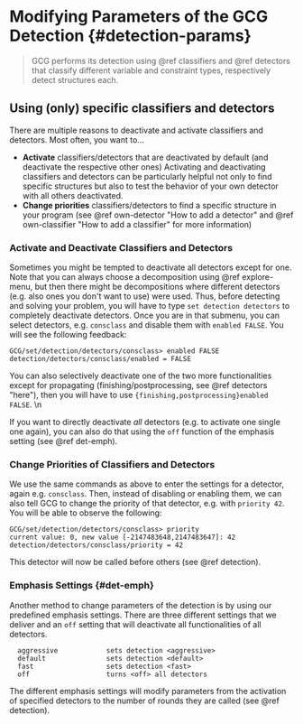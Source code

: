 # Modifying Parameters of the GCG Detection {#detection-params}
> GCG performs its detection using @ref classifiers and @ref detectors that
> classify different variable and constraint types, respectively detect structures each.

## Using (only) specific classifiers and detectors
There are multiple reasons to deactivate and activate classifiers and detectors.
Most often, you want to...
  * **Activate** classifiers/detectors that are deactivated by default (and deactivate the respective other ones)
  Activating and deactivating classifiers and detectors can be particularly helpful not only to find specific structures 
  but also to test the behavior of your own detector with all others deactivated.
  * **Change priorities** classifiers/detectors to find a specific structure in your program
  (see @ref own-detector "How to add a detector" and @ref own-classifier "How to add a classifier" for more information)

### Activate and Deactivate Classifiers and Detectors
Sometimes you might be tempted to deactivate all detectors except for one. Note that you can always choose a decomposition
using @ref explore-menu, but then there might be decompositions where different detectors (e.g. also ones you don't want to use) were used. Thus, before detecting and solving your problem, you will have to type `set detection detectors` to completely
deactivate detectors. Once you are in that submenu, you can select detectors, e.g. `consclass` and disable them with `enabled FALSE`.
You will see the following feedback:
```
GCG/set/detection/detectors/consclass> enabled FALSE
detection/detectors/consclass/enabled = FALSE
```
You can also selectively deactivate one of the two more functionalities except for propagating 
(finishing/postprocessing, see @ref detectors "here"), then you will have to use
`{finishing,postprocessing}enabled FALSE`. \n

If you want to directly deactivate _all_ detectors (e.g. to activate one single one again), 
you can also do that using the `off` function of the emphasis setting (see @ref det-emph).

### Change Priorities of Classifiers and Detectors
We use the same commands as above to enter the settings for a detector, again e.g. `consclass`. Then, instead of disabling or enabling
them, we can also tell GCG to change the priority of that detector, e.g. with `priority 42`. You will be able to observe the following:
```
GCG/set/detection/detectors/consclass> priority
current value: 0, new value [-2147483648,2147483647]: 42
detection/detectors/consclass/priority = 42
```
This detector will now be called before others (see @ref detection).

### Emphasis Settings {#det-emph}
Another method to change parameters of the detection is by using our predefined emphasis settings. 
There are three different settings that we deliver and an `off` setting that will deactivate all functionalities
of all detectors.
```
  aggressive            sets detection <aggressive>
  default               sets detection <default>
  fast                  sets detection <fast>
  off                   turns <off> all detectors
```
The different emphasis settings will modify parameters from the activation of specified detectors to the number of rounds they are called (see @ref detection).